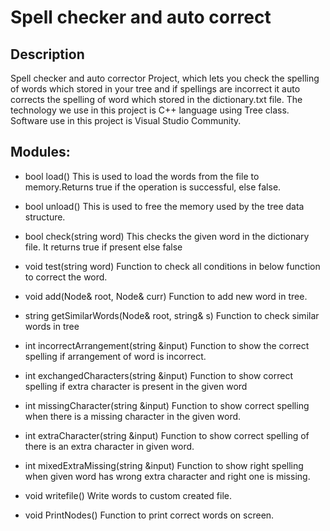# Spell checker and auto correct

## Description
Spell checker and auto corrector Project, which lets you check the spelling of words which stored in your tree and if spellings are incorrect it auto corrects the spelling of word which stored in the dictionary.txt file. The technology we use in this project is C++ language using Tree class. Software use in this project is Visual Studio Community.

## Modules:
* bool load()
This is used to load the words from the file to memory.Returns true if the operation is successful, else false.

* bool unload()
This is used to free the memory used by the tree data structure.

* bool check(string word)
This checks the given word in the dictionary file. It returns true if present else false

* void test(string word)
Function to check all conditions in below function to correct the word.

* void add(Node& root, Node& curr)
Function to add new word in tree.

* string getSimilarWords(Node& root, string& s)
Function to check similar words in tree

* int incorrectArrangement(string &input)
Function to show the correct spelling if arrangement of word is incorrect.
	
* int exchangedCharacters(string &input)
Function to show correct spelling if extra character is present in the given word
	
* int missingCharacter(string &input)
Function to show correct spelling when there is a missing character in the given word.
	
* int extraCharacter(string &input)
Function to show correct spelling of there is an extra character in given word.
	
* int mixedExtraMissing(string &input)
Function to show right spelling when given word has wrong extra character and right one is missing.
	
* void writefile()
Write words to custom created file.

* void PrintNodes()
Function to print correct words on screen.
